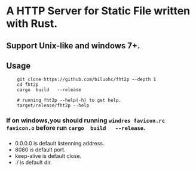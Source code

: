 # A HTTP Server for Static File written with Rust.

## Support Unix-like and windows 7+.

## Usage  
```shell
    git clone https://github.com/biluohc/fht2p --depth 1
    cd fht2p 
    cargo  build   --release

    # running fht2p --help(-h) to get help.
    target/release/fht2p --help
```
### If on windows,you should running `windres favicon.rc favicon.o`  before run `cargo  build   --release`.

### 
* 0.0.0.0 is default listenning address.
* 8080 is default port.
* keep-alive is default close.
* ./ is default dir.
